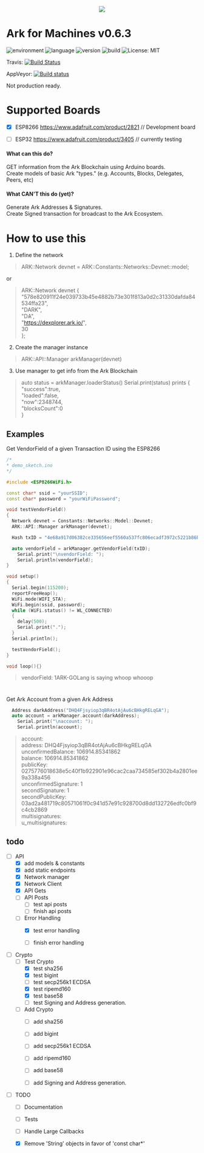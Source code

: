 <p align="center">
  <img src="https://github.com/sleepdefic1t/ark-cpp/blob/master/ark_cpp_logo.png"/>
</p>

# Ark for Machines v0.6.3  

![environment](https://img.shields.io/badge/environment-arduino-15909C.svg?style=flat) 
![language](https://img.shields.io/badge/language-Cpp/C++-blue.svg?style=flat) 
![version](https://img.shields.io/badge/version-v0.6.3-orange.svg?style=flat)
![build](https://img.shields.io/badge/build-passing-159C40.svg?style=flat) 
![License: MIT](https://img.shields.io/badge/license-MIT-BE90D4.svg?style=flat)  

Travis: [![Build Status](https://travis-ci.org/sleepdefic1t/Ark-Cpp.svg?branch=master)](https://travis-ci.org/sleepdefic1t/Ark-Cpp)  

AppVeyor: [![Build status](https://ci.appveyor.com/api/projects/status/8d3rbn6vuqghsk82?svg=true)](https://ci.appveyor.com/project/sleepdefic1t/ark-cpp)

Not production ready.  

# Supported Boards
- [X] ESP8266 https://www.adafruit.com/product/2821   // Development board
- [ ] ESP32 https://www.adafruit.com/product/3405     // currently testing


#### What can this do?  
GET information from the Ark Blockchain using Arduino boards.  
Create models of basic Ark "types." (e.g. Accounts, Blocks, Delegates, Peers, etc)  

#### What CAN'T this do (yet)?  
Generate Ark Addresses & Signatures.  
Create Signed transaction for broadcast to the Ark Ecosystem.  


# How to use this

1) Define the network  
>  ARK::Network devnet = ARK::Constants::Networks::Devnet::model;  

or  

> ARK::Network devnet {  
  "578e820911f24e039733b45e4882b73e301f813a0d2c31330dafda84534ffa23",  
  "DARK",  
  "DѦ",  
  "https://dexplorer.ark.io/",  
  30  
};  



2) Create the manager instance  
> ARK::API::Manager arkManager(devnet)  

3) Use manager to get info from the Ark Blockchain  
> auto status = arkManager.loaderStatus()
> Serial.print(status) 
> prints {  
  "success":true,  
  "loaded":false,  
  "now":2348744,  
  "blocksCount":0  
}  



## Examples

Get VendorField of a given Transaction ID using the ESP8266
```cpp
/*
* demo_sketch.ino
*/

#include <ESP8266WiFi.h>

const char* ssid = "yourSSID";
const char* password = "yourWiFiPassword";

void testVendorField()
{
  Network devnet = Constants::Networks::Model::Devnet;
  ARK::API::Manager arkManager(devnet);

  Hash txID = "4e68a917d06382ce335656eef5560a537fc806ecadf3972c5221b86babecc63e";

  auto vendorField = arkManager.getVendorField(txID);
    Serial.print("\nvendorField: ");
    Serial.println(vendorField);
}

void setup()
{
  Serial.begin(115200);
  reportFreeHeap();
  WiFi.mode(WIFI_STA);
  WiFi.begin(ssid, password);
  while (WiFi.status() != WL_CONNECTED)
  {
    delay(500);
    Serial.print(".");
  }
  Serial.println();

  testVendorField();
}

void loop(){}

```
> vendorField: 1ARK-GOLang is saying whoop whooop  


#

Get Ark Account from a given Ark Address
```cpp
  Address darkAddress("DHQ4Fjsyiop3qBR4otAjAu6cBHkgRELqGA");
  auto account = arkManager.account(darkAddress);
    Serial.print("\naccount: ");
    Serial.println(account);
```
> account:  
> address: DHQ4Fjsyiop3qBR4otAjAu6cBHkgRELqGA  
> unconfirmedBalance: 106914.85341862  
> balance: 106914.85341862  
> publicKey: 0275776018638e5c40f1b922901e96cac2caa734585ef302b4a2801ee9a338a456  
> unconfirmedSignature: 1  
> secondSignature: 1  
> secondPublicKey: 03ad2a481719c80571061f0c941d57e91c928700d8dd132726edfc0bf9c4cb2869  
> multisignatures:  
> u_multisignatures:  


## todo

- [ ] API
  - [x] add models & constants
  - [x] add static endpoints
  - [x] Network manager
  - [X] Network Client
  - [X] API Gets
  - [ ] API Posts
    - [ ] test api posts
    - [ ] finish api posts
  - [ ] Error Handling
    - [X] test error handling
    - [ ] finish error handling


- [ ] Crypto
  - [ ] Test Crypto
    - [X] test sha256
    - [X] test bigint
    - [ ] test secp256k1 ECDSA
    - [X] test ripemd160
    - [X] test base58
    - [ ] test Signing and Address generation.
  - [ ] Add Crypto
    - [ ] add sha256
    - [ ] add bigint
    - [ ] add secp256k1 ECDSA
    - [ ] add ripemd160
    - [ ] add base58
    - [ ] add Signing and Address generation.


- [ ] TODO
  - [ ] Documentation 
  - [ ] Tests 
  - [ ] Handle Large Callbacks 
  - [X] Remove 'String' objects in favor of 'const char*'

